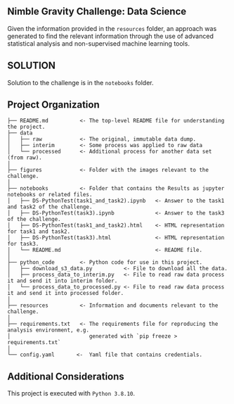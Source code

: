 Nimble Gravity Challenge: Data Science
--------------
Given the information provided in the `resources` folder, an approach was generated to find the relevant information
through the use of advanced statistical analysis and non-supervised machine learning tools. 

SOLUTION
--------------
Solution to the challenge is in the `notebooks` folder.

Project Organization
------------

    ├── README.md          <- The top-level README file for understanding the project.
    ├── data
    │   ├── raw            <- The original, immutable data dump.
    │   ├── interim        <- Some process was applied to raw data
    │   └── processed      <- Additional process for another data set (from raw).
    │
    ├── figures            <- Folder with the images relevant to the challenge.
    │
    ├── notebooks          <- Folder that contains the Results as jupyter notebooks or related files.
    │   ├── DS-PythonTest(task1_and_task2).ipynb   <- Answer to the task1 and task2 of the challenge.
    │   ├── DS-PythonTest(task3).ipynb             <- Answer to the task3 of the challenge.
    │   ├── DS-PythonTest(task1_and_task2).html    <- HTML representation for task1 and task2.
    │   ├── DS-PythonTest(task3).html              <- HTML representation for task3.
    │   └── README.md                              <- README file.
    │
    ├── python_code        <- Python code for use in this project.
    │   ├── download_s3_data.py          <- File to download all the data.
    │   ├── process_data_to_interim.py   <- File to read raw data process it and send it into interim folder.
    │   └── process_data_to_processed.py <- File to read raw data process it and send it into processed folder.
    │
    ├── resources          <- Information and documents relevant to the challenge.
    │
    ├── requirements.txt   <- The requirements file for reproducing the analysis environment, e.g.
    │                         generated with `pip freeze > requirements.txt`
    │
    └── config.yaml       <-  Yaml file that contains credentials. 

Additional Considerations
------------

This project is executed with `Python 3.8.10`. 